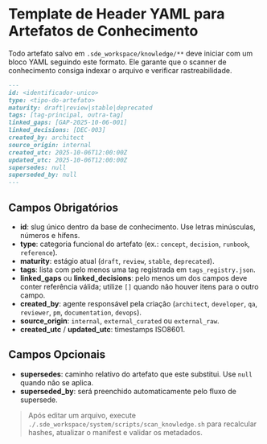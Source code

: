 # Template de Header YAML para Artefatos de Conhecimento

Todo artefato salvo em `.sde_workspace/knowledge/**` deve iniciar com um bloco YAML seguindo este formato. Ele garante que o scanner de conhecimento consiga indexar o arquivo e verificar rastreabilidade.

```markdown
---
id: <identificador-unico>
type: <tipo-do-artefato>
maturity: draft|review|stable|deprecated
tags: [tag-principal, outra-tag]
linked_gaps: [GAP-2025-10-06-001]
linked_decisions: [DEC-003]
created_by: architect
source_origin: internal
created_utc: 2025-10-06T12:00:00Z
updated_utc: 2025-10-06T12:00:00Z
supersedes: null
superseded_by: null
---
```

## Campos Obrigatórios

- **id**: slug único dentro da base de conhecimento. Use letras minúsculas, números e hífens.
- **type**: categoria funcional do artefato (ex.: `concept`, `decision`, `runbook`, `reference`).
- **maturity**: estágio atual (`draft`, `review`, `stable`, `deprecated`).
- **tags**: lista com pelo menos uma tag registrada em `tags_registry.json`.
- **linked_gaps** ou **linked_decisions**: pelo menos um dos campos deve conter referência válida; utilize `[]` quando não houver itens para o outro campo.
- **created_by**: agente responsável pela criação (`architect`, `developer`, `qa`, `reviewer`, `pm`, `documentation`, `devops`).
- **source_origin**: `internal`, `external_curated` ou `external_raw`.
- **created_utc** / **updated_utc**: timestamps ISO8601.

## Campos Opcionais

- **supersedes**: caminho relativo do artefato que este substitui. Use `null` quando não se aplica.
- **superseded_by**: será preenchido automaticamente pelo fluxo de supersede.

> Após editar um arquivo, execute `./.sde_workspace/system/scripts/scan_knowledge.sh` para recalcular hashes, atualizar o manifest e validar os metadados.

